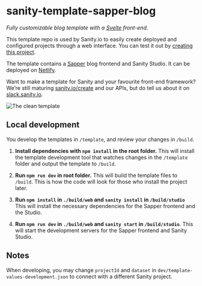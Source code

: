 # sanity-template-sapper-blog

_Fully customizable blog template with a [Svelte](https://svelte.dev) front-end._

This template repo is used by Sanity.io to easily create deployed and configured projects through a web interface. You can test it out by [creating this project](https://www.sanity.io/create/?template=sanity-io%2Fsanity-template-sapper-blog).

The template contains a [Sapper](https://sapper.svelte.dev) blog frontend and Sanity Studio. It can be deployed on [Netlify](htttps://www.netlify.com).

Want to make a template for Sanity and your favourite front-end framework? We’re still maturing [sanity.io/create](https://sanity.io/create) and our APIs, but do tell us about it on [slack.sanity.io](https://slack.sanity.io).

![The clean template](https://github.com/sanity-io/sanity-template-sapper-blog/blob/master/assets/web.jpg?raw=true)

## Local development

You develop the templates in `/template`, and review your changes in `/build`.

1. **Install dependencies with `npm install` in the root folder.** This will install the template development tool that watches changes in the `/template` folder and output the template to `/build`.

2. **Run `npm run dev` in root folder.** This will build the template files to `/build`. This is how the code will look for those who install the project later.

3. **Run `npm install` in `./build/web` and `sanity install` in `/build/studio`** This will install the necessary dependencies for the Sapper frontend and the Studio.

4. **Run `npm run dev` in `./build/web` and `sanity start` in `/build/studio`**. This will start the development servers for the Sapper frontend and Sanity Studio.

## Notes

When developing, you may change `projectId` and `dataset` in `dev/template-values-development.json` to connect with a different Sanity project.
